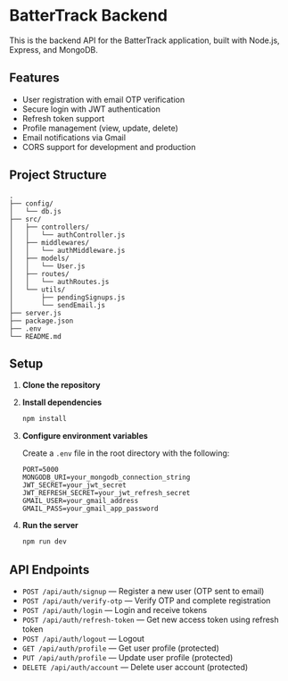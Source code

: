 # BatterTrack Backend

This is the backend API for the BatterTrack application, built with Node.js, Express, and MongoDB.

## Features

- User registration with email OTP verification
- Secure login with JWT authentication
- Refresh token support
- Profile management (view, update, delete)
- Email notifications via Gmail
- CORS support for development and production

## Project Structure

```
.
├── config/
│   └── db.js
├── src/
│   ├── controllers/
│   │   └── authController.js
│   ├── middlewares/
│   │   └── authMiddleware.js
│   ├── models/
│   │   └── User.js
│   ├── routes/
│   │   └── authRoutes.js
│   └── utils/
│       ├── pendingSignups.js
│       └── sendEmail.js
├── server.js
├── package.json
├── .env
└── README.md
```

## Setup

1. **Clone the repository**
2. **Install dependencies**
   ```sh
   npm install
   ```
3. **Configure environment variables**

   Create a `.env` file in the root directory with the following:

   ```
   PORT=5000
   MONGODB_URI=your_mongodb_connection_string
   JWT_SECRET=your_jwt_secret
   JWT_REFRESH_SECRET=your_jwt_refresh_secret
   GMAIL_USER=your_gmail_address
   GMAIL_PASS=your_gmail_app_password
   ```

4. **Run the server**
   ```sh
   npm run dev
   ```

## API Endpoints

- `POST /api/auth/signup` — Register a new user (OTP sent to email)
- `POST /api/auth/verify-otp` — Verify OTP and complete registration
- `POST /api/auth/login` — Login and receive tokens
- `POST /api/auth/refresh-token` — Get new access token using refresh token
- `POST /api/auth/logout` — Logout
- `GET /api/auth/profile` — Get user profile (protected)
- `PUT /api/auth/profile` — Update user profile (protected)
- `DELETE /api/auth/account` — Delete user account (protected)